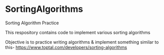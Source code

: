# SortingAlgorithms
Sorting Algorithm Practice

This respository contains code to implement various sorting algorithms

Objective is to practice writing algorithms & implement something similar to this- https://www.toptal.com/developers/sorting-algorithms
